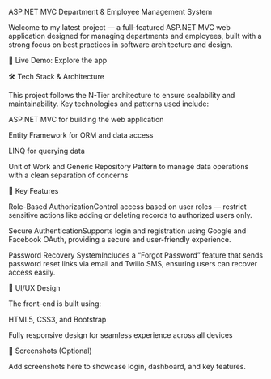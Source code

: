 ASP.NET MVC Department & Employee Management System

Welcome to my latest project — a full-featured ASP.NET MVC web application designed for managing departments and employees, built with a strong focus on best practices in software architecture and design.

🚀 Live Demo: Explore the app

🛠️ Tech Stack & Architecture

This project follows the N-Tier architecture to ensure scalability and maintainability. Key technologies and patterns used include:

ASP.NET MVC for building the web application

Entity Framework for ORM and data access

LINQ for querying data

Unit of Work and Generic Repository Pattern to manage data operations with a clean separation of concerns

🔐 Key Features

Role-Based AuthorizationControl access based on user roles — restrict sensitive actions like adding or deleting records to authorized users only.

Secure AuthenticationSupports login and registration using Google and Facebook OAuth, providing a secure and user-friendly experience.

Password Recovery SystemIncludes a “Forgot Password” feature that sends password reset links via email and Twilio SMS, ensuring users can recover access easily.

🎨 UI/UX Design

The front-end is built using:

HTML5, CSS3, and Bootstrap

Fully responsive design for seamless experience across all devices

📸 Screenshots (Optional)

Add screenshots here to showcase login, dashboard, and key features.
